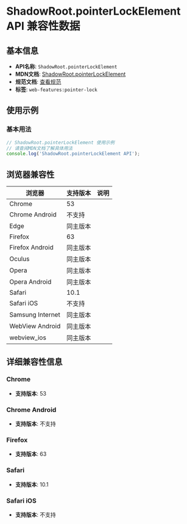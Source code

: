 # ShadowRoot.pointerLockElement API 兼容性数据

## 基本信息

- **API名称**: `ShadowRoot.pointerLockElement`
- **MDN文档**: [ShadowRoot.pointerLockElement](https://developer.mozilla.org/docs/Web/API/ShadowRoot/pointerLockElement)
- **规范文档**: [查看规范](https://w3c.github.io/pointerlock/#dom-documentorshadowroot-pointerlockelement)
- **标签**: `web-features:pointer-lock`

## 使用示例

### 基本用法

```javascript
// ShadowRoot.pointerLockElement 使用示例
// 请查阅MDN文档了解具体用法
console.log('ShadowRoot.pointerLockElement API');
```

## 浏览器兼容性

| 浏览器 | 支持版本 | 说明 |
|--------|----------|------|
| Chrome | 53 |  |
| Chrome Android | 不支持 |  |
| Edge | 同主版本 |  |
| Firefox | 63 |  |
| Firefox Android | 同主版本 |  |
| Oculus | 同主版本 |  |
| Opera | 同主版本 |  |
| Opera Android | 同主版本 |  |
| Safari | 10.1 |  |
| Safari iOS | 不支持 |  |
| Samsung Internet | 同主版本 |  |
| WebView Android | 同主版本 |  |
| webview_ios | 同主版本 |  |

## 详细兼容性信息

### Chrome

- **支持版本**: 53

### Chrome Android

- **支持版本**: 不支持

### Firefox

- **支持版本**: 63

### Safari

- **支持版本**: 10.1

### Safari iOS

- **支持版本**: 不支持

